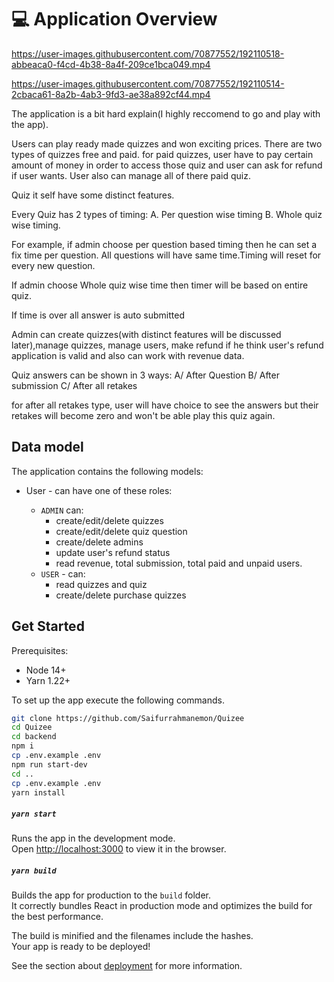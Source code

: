 # 💻 Application Overview



https://user-images.githubusercontent.com/70877552/192110518-abbeaca0-f4cd-4b38-8a4f-209ce1bca049.mp4


https://user-images.githubusercontent.com/70877552/192110514-2cbaca61-8a2b-4ab3-9fd3-ae38a892cf44.mp4


The application is a bit hard explain(I highly reccomend to go and play with the app).

Users can play ready made quizzes and won exciting prices. There are two types of quizzes free and paid. for paid quizzes, user have to pay certain amount of money in order to access those quiz and user can ask for refund if user wants. User also can manage all of there paid quiz.

Quiz it self have some distinct features.

Every Quiz has 2 types of timing:
A. Per question wise timing
B. Whole quiz wise timing.

For example, if admin choose per question based timing then he can set a fix time per question. All questions will have same time.Timing will reset for every new question.

If admin choose Whole quiz wise time then timer will be based on entire quiz.

If time is over all answer is auto submitted

Admin can create quizzes(with distinct features will be discussed later),manage quizzes, manage users, make refund if he think user's refund application is valid and also can work with revenue data.

Quiz answers can be shown in 3 ways:
A/ After Question
B/ After submission
C/ After all retakes

for after all retakes type, user will have choice to see the answers but their retakes will become zero and won't be able play this quiz again.



## Data model

The application contains the following models:

- User - can have one of these roles:

  - `ADMIN` can:
    - create/edit/delete quizzes
    - create/edit/delete quiz question
    - create/delete admins
    - update user's refund status
    - read revenue, total submission, total paid and unpaid users.
  - `USER` - can:
    - read quizzes and quiz
    - create/delete purchase quizzes

## Get Started

Prerequisites:

- Node 14+
- Yarn 1.22+

To set up the app execute the following commands.

```bash
git clone https://github.com/Saifurrahmanemon/Quizee
cd Quizee
cd backend
npm i
cp .env.example .env
npm run start-dev
cd ..
cp .env.example .env
yarn install
```

##### `yarn start`

Runs the app in the development mode.\
Open [http://localhost:3000](http://localhost:3000) to view it in the browser.

##### `yarn build`

Builds the app for production to the `build` folder.\
It correctly bundles React in production mode and optimizes the build for the best performance.

The build is minified and the filenames include the hashes.\
Your app is ready to be deployed!

See the section about [deployment](https://facebook.github.io/create-react-app/docs/deployment) for more information.
